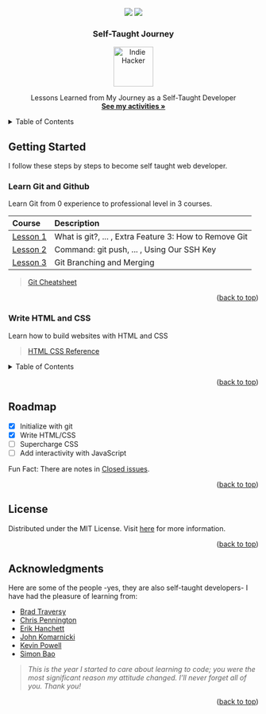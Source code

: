 <a id="readme-top"></a>
<!-- HEADER -->
<div align="center">
    <a href="https://status.badgen.net/"><img src="https://badgen.net/github/commits/a10n-jsd/self-taught-journey" /></a>
    <a href="https://status.badgen.net"><img src="https://badgen.net/github/last-commit/a10n-jsd/self-taught-journey/learn" /></a>
</div>

<div align="center">

<h3>Self-Taught Journey</h3>
<a href="https://github.com/a10n-jsd/self-taught-journey">
  <img src="https://img.freepik.com/free-vector/developer-activity-concept-illustration_114360-1554.jpg" alt="Indie Hacker" width="80" height="80">
</a>
<p>
  Lessons Learned from My Journey as a Self-Taught Developer
  <br />
    <a href="https://github.com/a10n-jsd/self-taught-journey"><strong>See my activities »</strong></a>
  <br />
</p>
</div>

<!-- TABLE OF CONTENTS -->
<details>
  <summary>Table of Contents</summary>
  <ol>
    <li>
      <a href="#getting-started">Getting Started</a>
      <ul>
        <li><a href="#learn-git-and-github">Learn Git and Github</a></li>
        <li><a href="#write-html-and-css">Write HTML-CSS</a></li>
        <li><a href="#supercharge-css">Supercharge CSS</a></li>
        <li><a href="#add-interactivity-with-javascript">Add interactivity with JavaScript</a></li>
      </ul>
    </li>
    <li><a href="#roadmap">Roadmap</a></li>
    <li><a href="#license">License</a></li>
    <li><a href="#acknowledgments">Acknowledgments</a></li>
  </ol>
</details>

<!-- GETTING STARTED -->
## Getting Started

I follow these steps by steps to become self taught web developer.

### Learn Git and Github
Learn Git from 0 experience to professional level in 3 courses.

Course|Description
:---|:---
[Lesson 1](https://www.youtube.com/watch?v=hrTQipWp6co)| What is git?, ... , Extra Feature 3: How to Remove Git 
[Lesson 2](https://www.youtube.com/watch?v=1ibmWyt8hfw)| Command: git push, ... , Using Our SSH Key
[Lesson 3](https://www.youtube.com/watch?v=Q1kHG842HoI)| Git Branching and Merging

> [Git Cheatsheet](https://supersimpledev.github.io/references/git-github-reference.pdf)


<p align="right">(<a href="#readme-top">back to top</a>)</p>

### Write HTML and CSS
Learn how to build websites with HTML and CSS

> [HTML CSS Reference](https://supersimpledev.github.io/references/html-css-reference.pdf)

<details>
  <summary>Table of Contents</summary>
  <ol>
    <li>
      <a href="https://www.youtube.com/watch?v=G3e-cpL7ofc&t=62s">HTML Basics</a>
        <ul>
          <li><a href="https://github.com/a10n-jsd/self-taught-journey/tree/main/1-write-html-css/0-code-along/lesson-01">Lesson</a></li>
          <li><a href="https://github.com/a10n-jsd/self-taught-journey/tree/main/1-write-html-css/1-exercises/lesson-01">Exercise</a></li>
      </ul>
    </li>
    <li>
      <a href="https://www.youtube.com/watch?v=G3e-cpL7ofc&t=1062s">CSS Basics</a>
        <ul>
          <li><a href="https://github.com/a10n-jsd/self-taught-journey/tree/main/1-write-html-css/0-code-along/lesson-02">Lesson</a></li>
          <li><a href="https://github.com/a10n-jsd/self-taught-journey/tree/main/1-write-html-css/1-exercises/lesson-02">Exercise</a></li>
      </ul>      
    </li>
    <li>
      <a href="https://www.youtube.com/watch?v=G3e-cpL7ofc&t=2679s">Hovers, Transitions, Shadows</a>
        <ul>
          <li><a href="https://github.com/a10n-jsd/self-taught-journey/tree/main/1-write-html-css/0-code-along/lesson-03">Lesson</a></li>
          <li><a href="https://github.com/a10n-jsd/self-taught-journey/tree/main/1-write-html-css/1-exercises/lesson-03">Exercise</a></li>
      </ul>
    </li>
    <li>
      <a href="https://www.youtube.com/watch?v=G3e-cpL7ofc&t=3790s">Chrome DevTools & CSS Box Model</a>
        <ul>
          <li><a href="https://github.com/a10n-jsd/self-taught-journey/tree/main/1-write-html-css/0-code-along/lesson-04">Lesson</a></li>
          <li><a href="https://github.com/a10n-jsd/self-taught-journey/tree/main/1-write-html-css/1-exercises/lesson-04">Exercise</a></li>
      </ul>
    </li>
    <li>
      <a href="https://www.youtube.com/watch?v=G3e-cpL7ofc&t=4650s">Text Styles</a>
        <ul>
          <li><a href="https://github.com/a10n-jsd/self-taught-journey/tree/main/1-write-html-css/0-code-along/lesson-05">Lesson</a></li>
          <li><a href="https://github.com/a10n-jsd/self-taught-journey/tree/main/1-write-html-css/1-exercises/lesson-05">Exercise</a></li>
      </ul>
    </li>
    <li>
      <a href="https://www.youtube.com/watch?v=G3e-cpL7ofc&t=6738s">The HTML Structure</a>
        <ul>
          <li><a href="https://github.com/a10n-jsd/self-taught-journey/tree/main/1-write-html-css/0-code-along/lesson-06">Lesson</a></li>
          <li><a href="https://github.com/a10n-jsd/self-taught-journey/tree/main/1-write-html-css/1-exercises/lesson-06">Exercise</a></li>
      </ul>
    </li>
    <li>
      <a href="https://www.youtube.com/watch?v=G3e-cpL7ofc&t=7868s">Images and Text Boxes</a>
        <ul>
          <li><a href="https://github.com/a10n-jsd/self-taught-journey/tree/main/1-write-html-css/0-code-along/lesson-07">Lesson</a></li>
          <li><a href="https://github.com/a10n-jsd/self-taught-journey/tree/main/1-write-html-css/1-exercises/lesson-07">Exercise</a></li>
      </ul>
    </li>
    <li>
      <a href="https://www.youtube.com/watch?v=G3e-cpL7ofc&t=8742s">CSS Display Property</a>
        <ul>
          <li><a href="https://github.com/a10n-jsd/self-taught-journey/tree/main/1-write-html-css/0-code-along/lesson-08">Lesson</a></li>
          <li><a href="https://github.com/a10n-jsd/self-taught-journey/tree/main/1-write-html-css/1-exercises/lesson-08">Exercise</a></li>
      </ul>
    </li>
      <li>
        <a href="https://www.youtube.com/watch?v=G3e-cpL7ofc&t=9298s">The div Element</a>
        <ul>
          <li><a href="https://github.com/a10n-jsd/self-taught-journey/tree/main/1-write-html-css/0-code-along/lesson-09">Lesson</a></li>
          <li><a href="https://github.com/a10n-jsd/self-taught-journey/tree/main/1-write-html-css/1-exercises/lesson-09">Exercise</a></li>
      </ul>
    </li>
    <li>
      <a href="https://www.youtube.com/watch?v=G3e-cpL7ofc&t=10015s">Nested Layouts Technique</a>
        <ul>
          <li><a href="https://github.com/a10n-jsd/self-taught-journey/tree/main/1-write-html-css/0-code-along/lesson-10">Lesson</a></li>
          <li><a href="https://github.com/a10n-jsd/self-taught-journey/blob/main/1-write-html-css/0-code-along/lesson-11/grid.html">Grid Practice</a></li>
          <li><a href="https://github.com/a10n-jsd/self-taught-journey/tree/main/1-write-html-css/1-exercises/lesson-10">Exercise</a></li>
      </ul>
    </li>
    <li>
      <a href="https://www.youtube.com/watch?v=G3e-cpL7ofc&t=11818s">CSS Grid</a>
        <ul>
          <li><a href="https://github.com/a10n-jsd/self-taught-journey/tree/main/1-write-html-css/0-code-along/lesson-11">Lesson</a></li>
          <li><a href="https://github.com/a10n-jsd/self-taught-journey/tree/main/1-write-html-css/1-exercises/lesson-11">Exercise</a></li>
      </ul>
    </li>
    <li>
      <a href="https://www.youtube.com/watch?v=G3e-cpL7ofc&t=13438s">Flexbox</a>
        <ul>
          <li><a href="https://github.com/a10n-jsd/self-taught-journey/tree/main/1-write-html-css/0-code-along/lesson-12">Lesson</a></li>
          <li><a href="https://github.com/a10n-jsd/self-taught-journey/blob/main/1-write-html-css/0-code-along/lesson-12/flexbox.html">Flexbox Practice</a></li>
          <li><a href="https://github.com/a10n-jsd/self-taught-journey/tree/main/1-write-html-css/1-exercises/lesson-12">Exercise</a></li>
      </ul>
    </li>
    <li>
      <a href="https://www.youtube.com/watch?v=G3e-cpL7ofc&t=15321s">Nested Flexbox</a>
        <ul>
          <li><a href="https://github.com/a10n-jsd/self-taught-journey/tree/main/1-write-html-css/0-code-along/lesson-13">Lesson</a></li>
          <li><a href="https://github.com/a10n-jsd/self-taught-journey/tree/main/1-write-html-css/1-exercises/lesson-13">Exercise</a></li>
      </ul>
    </li>
    <li>
      <a href="https://www.youtube.com/watch?v=G3e-cpL7ofc&t=17076s">CSS Position</a>
        <ul>
          <li><a href="https://github.com/a10n-jsd/self-taught-journey/tree/main/1-write-html-css/0-code-along/lesson-14">Lesson</a></li>
          <li><a href="https://github.com/a10n-jsd/self-taught-journey/blob/main/1-write-html-css/0-code-along/lesson-14/position.html">Position Practice</a></li>
          <li><a href="https://github.com/a10n-jsd/self-taught-journey/tree/main/1-write-html-css/1-exercises/lesson-14">Exercise</a></li>
      </ul>
    </li>
    <li>
      <a href="https://www.youtube.com/watch?v=G3e-cpL7ofc&t=18434s">Position Absolute and Relative</a>
        <ul>
          <li><a href="https://github.com/a10n-jsd/self-taught-journey/tree/main/1-write-html-css/0-code-along/lesson-15">Lesson</a></li>
          <li><a href="https://github.com/a10n-jsd/self-taught-journey/blob/main/1-write-html-css/0-code-along/lesson-15/position.html">Position Practice</a></li>
          <li><a href="https://github.com/a10n-jsd/self-taught-journey/tree/main/1-write-html-css/1-exercises/lesson-15">Exercise</a></li>
      </ul>
    </li>
    <li>
      <a href="https://www.youtube.com/watch?v=G3e-cpL7ofc&t=20029s">Finish the Project</a>
        <ul>
          <li><a href="https://github.com/a10n-jsd/self-taught-journey/tree/main/1-write-html-css/0-code-along/lesson-16">Lesson</a></li>
          <li><a href="https://github.com/a10n-jsd/self-taught-journey/tree/main/1-write-html-css/1-exercises/lesson-16">Exercise</a></li>
      </ul>
    </li>
    <li>
      <a href="https://www.youtube.com/watch?v=G3e-cpL7ofc&t=22066s">More CSS Features</a>
        <ul>
          <li><a href="https://github.com/a10n-jsd/self-taught-journey/tree/main/1-write-html-css/0-code-along/lesson-17">Lesson</a></li>
          <li><a href="https://github.com/a10n-jsd/self-taught-journey/tree/main/1-write-html-css/1-exercises/lesson-17">Exercise</a></li>
      </ul>
    </li>
  </ol>
</details>

<p align="right">(<a href="#readme-top">back to top</a>)</p>

<!-- ROADMAP -->
## Roadmap

- [x] Initialize with git
- [x] Write HTML/CSS
- [ ] Supercharge CSS
- [ ] Add interactivity with JavaScript

Fun Fact: There are notes in [Closed issues](https://github.com/a10n-jsd/self-taught-journey/issues?q=is%3Aissue+is%3Aclosed).

<p align="right">(<a href="#readme-top">back to top</a>)</p>

<!-- LICENSE -->
## License

Distributed under the MIT License. Visit [here](https://opensource.org/license/mit) for more information.

<p align="right">(<a href="#readme-top">back to top</a>)</p>

<!-- ACKNOWLEDGMENTS -->
## Acknowledgments
Here are some of the people -yes, they are also self-taught developers- I have had the pleasure of learning from:

* [Brad Traversy](https://traversymedia.com)
* [Chris Pennington](https://chrispennington.blog)
* [Erik Hanchett](https://www.programwitherik.com/)
* [John Komarnicki](https://johnkomarnicki.com)
* [Kevin Powell](https://kevinpowell.co)
* [Simon Bao](https://supersimple.dev)

> *This is the year I started to care about learning to code; you were the most significant reason my attitude changed. I’ll never forget all of you. Thank you!*

<p align="right">(<a href="#readme-top">back to top</a>)</p>

